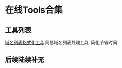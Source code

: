 # 在线Tools合集

## 工具列表
[域名列表格式化工具](https://posir.github.io/tool/domain-format.html)
简易域名列表处理工具, 简化节省时间




## 后续陆续补充
